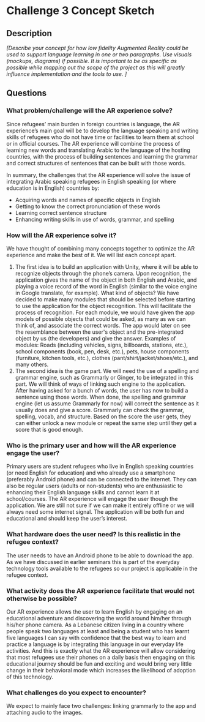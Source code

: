 # Challenge 3 Concept Sketch

## Description

*[Describe your concept for how low fidelity Augmented Reality could be used to support language learning in one or two paragraphs. Use visuals (mockups, diagrams) if possible. It is important to be as specific as possible while mapping out the scope of the project as this will greatly influence implementation and the tools to use. ]*

## Questions

### What problem/challenge will the AR experience solve? 

Since refugees’ main burden in foreign countries is language, the AR experience’s main goal will be to develop the language speaking and writing skills of refugees who do not have time or facilities to learn them at school or in official courses. The AR experience will combine the process of learning new words and translating Arabic to the language of the hosting countries, with the process of building sentences and learning the grammar and correct structures of sentences that can be built with those words. 

In summary, the challenges that the AR experience will solve the issue of integrating Arabic speaking refugees in English speaking (or where education is in English) countries by:

- Acquiring words and names of specific objects in English
- Getting to know the correct pronunciation of these words 
- Learning correct sentence structure 
- Enhancing writing skills in use of words, grammar, and spelling 


### How will the AR experience solve it? 

We have thought of combining many concepts together to optimize the AR experience and make the best of it. We will list each concept apart.

1. The first idea is to build an application with Unity, where it will be able to recognize objects through the phone’s camera. Upon recognition, the application gives the name of the object in both English and Arabic, and playing a voice record of the word in English (similar to the voice engine in Google translate, for example). 
What kind of objects? We have decided to make many modules that should be selected before starting to use the application for the object recognition. This will facilitate the process of recognition. For each module, we would have given the app models of possible objects that could be asked, as many as we can think of, and associate the correct words. The app would later on see the resemblance between the user's object and the pre-integrated object by us (the developers) and give the answer. Examples of modules: Roads (including vehicles, signs, billboards, stations, etc.), school components (book, pen, desk, etc.), pets, house components (furniture, kitchen tools, etc.), clothes (pant/shirt/jacket/shoes/etc.), and many others. 
2. The second idea is the game part. We will need the use of a spelling and grammar engine, such as Grammarly or Ginger, to be integrated in this part. We will think of ways of linking such engine to the application.  After having asked for a bunch of words, the user has now to build a sentence using those words. When done, the spelling and grammar engine (let us assume Grammarly for now) will correct the sentence as it usually does and give a score. Grammarly can check the grammar, spelling, vocab, and structure. Based on the score the user gets, they can either unlock a new module or repeat the same step until they get a score that is good enough. 


### Who is the primary user and how will the AR experience engage the user?

Primary users are student refugees who live in English speaking countries (or need English for education) and who already use a smartphone (preferably Android phone) and can be connected to the internet. They can also be regular users (adults or non-students) who are enthusiastic to enhancing their English language skills and cannot learn it at school/courses. 
The AR experience will engage the user though the application. We are still not sure if we can make it entirely offline or we will always need some internet signal.  The application will be both fun and educational and should keep the user’s interest.

### What hardware does the user need? Is this realistic in the refugee context? 

The user needs to have an Android phone to be able to download the app. As we have discussed in earlier seminars this is part of the everyday technology tools available to the refugees so our project is applicable in the refugee context. 

### What activity does the AR experience facilitate that would not otherwise be possible? 

Our AR experience allows the user to learn English by engaging on an educational adventure and discovering the world around him/her through his/her phone camera. As a Lebanese citizen living in a country where people speak two languages at least and being a student who has learnt five languages I can say with confidence that the best way to learn and practice a language is by integrating this language in our everyday life activities. And this is exactly what the AR experience will allow considering that most refugees use their phones on a daily basis then engaging on this educational journey should be fun and exciting and would bring very little change in their behavioral mode which increases the likelihood of adoption of this technology. 

### What challenges do you expect to encounter? 

We expect to mainly face two challenges: linking grammarly to the app and attaching audio to the images.
